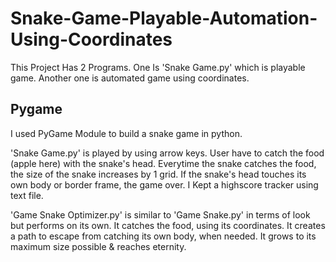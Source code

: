 # Snake-Game-Playable-Automation-Using-Coordinates
This Project Has 2 Programs. One Is 'Snake Game.py' which is playable game. Another one is automated game using coordinates.

<h2> Pygame </h2>
I used PyGame Module to build a snake game in python.

'Snake Game.py' is played by using arrow keys. User have to catch the food (apple here) with the snake's head.
 Everytime the snake catches the food, the size of the snake increases by 1 grid.
 If the snake's head touches its own body or border frame, the game over.
 I Kept a highscore tracker using text file.
 
 'Game Snake Optimizer.py' is similar to 'Game Snake.py' in terms of look but performs on its own.
  It catches the food, using its coordinates.
  It creates a path to escape from catching its own body, when needed.
  It grows to its maximum size possible & reaches eternity.

